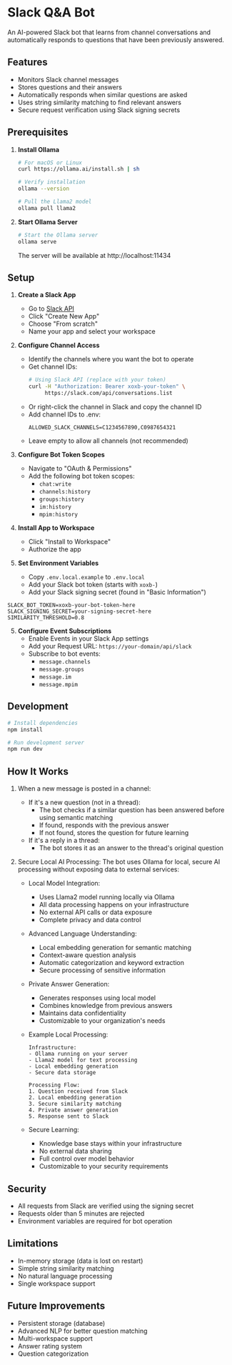 # Slack Q&A Bot

An AI-powered Slack bot that learns from channel conversations and automatically responds to questions that have been previously answered.

## Features

- Monitors Slack channel messages
- Stores questions and their answers
- Automatically responds when similar questions are asked
- Uses string similarity matching to find relevant answers
- Secure request verification using Slack signing secrets

## Prerequisites

1. **Install Ollama**
   ```bash
   # For macOS or Linux
   curl https://ollama.ai/install.sh | sh

   # Verify installation
   ollama --version

   # Pull the Llama2 model
   ollama pull llama2
   ```

2. **Start Ollama Server**
   ```bash
   # Start the Ollama server
   ollama serve
   ```
   The server will be available at http://localhost:11434

## Setup

1. **Create a Slack App**
   - Go to [Slack API](https://api.slack.com/apps)
   - Click "Create New App"
   - Choose "From scratch"
   - Name your app and select your workspace

2. **Configure Channel Access**
   - Identify the channels where you want the bot to operate
   - Get channel IDs:
     ```bash
     # Using Slack API (replace with your token)
     curl -H "Authorization: Bearer xoxb-your-token" \
          https://slack.com/api/conversations.list
     ```
   - Or right-click the channel in Slack and copy the channel ID
   - Add channel IDs to .env:
     ```
     ALLOWED_SLACK_CHANNELS=C1234567890,C0987654321
     ```
   - Leave empty to allow all channels (not recommended)

2. **Configure Bot Token Scopes**
   - Navigate to "OAuth & Permissions"
   - Add the following bot token scopes:
     - `chat:write`
     - `channels:history`
     - `groups:history`
     - `im:history`
     - `mpim:history`

3. **Install App to Workspace**
   - Click "Install to Workspace"
   - Authorize the app

4. **Set Environment Variables**
   - Copy `.env.local.example` to `.env.local`
   - Add your Slack bot token (starts with `xoxb-`)
   - Add your Slack signing secret (found in "Basic Information")

```env
SLACK_BOT_TOKEN=xoxb-your-bot-token-here
SLACK_SIGNING_SECRET=your-signing-secret-here
SIMILARITY_THRESHOLD=0.8
```

5. **Configure Event Subscriptions**
   - Enable Events in your Slack App settings
   - Add your Request URL: `https://your-domain/api/slack`
   - Subscribe to bot events:
     - `message.channels`
     - `message.groups`
     - `message.im`
     - `message.mpim`

## Development

```bash
# Install dependencies
npm install

# Run development server
npm run dev
```

## How It Works

1. When a new message is posted in a channel:
   - If it's a new question (not in a thread):
     - The bot checks if a similar question has been answered before using semantic matching
     - If found, responds with the previous answer
     - If not found, stores the question for future learning
   - If it's a reply in a thread:
     - The bot stores it as an answer to the thread's original question

2. Secure Local AI Processing:
   The bot uses Ollama for local, secure AI processing without exposing data to external services:
   
   - Local Model Integration:
     - Uses Llama2 model running locally via Ollama
     - All data processing happens on your infrastructure
     - No external API calls or data exposure
     - Complete privacy and data control
   
   - Advanced Language Understanding:
     - Local embedding generation for semantic matching
     - Context-aware question analysis
     - Automatic categorization and keyword extraction
     - Secure processing of sensitive information
   
   - Private Answer Generation:
     - Generates responses using local model
     - Combines knowledge from previous answers
     - Maintains data confidentiality
     - Customizable to your organization's needs
   
   - Example Local Processing:
     ```
     Infrastructure:
     - Ollama running on your server
     - Llama2 model for text processing
     - Local embedding generation
     - Secure data storage
     
     Processing Flow:
     1. Question received from Slack
     2. Local embedding generation
     3. Secure similarity matching
     4. Private answer generation
     5. Response sent to Slack
     ```
   
   - Secure Learning:
     - Knowledge base stays within your infrastructure
     - No external data sharing
     - Full control over model behavior
     - Customizable to your security requirements

## Security

- All requests from Slack are verified using the signing secret
- Requests older than 5 minutes are rejected
- Environment variables are required for bot operation

## Limitations

- In-memory storage (data is lost on restart)
- Simple string similarity matching
- No natural language processing
- Single workspace support

## Future Improvements

- Persistent storage (database)
- Advanced NLP for better question matching
- Multi-workspace support
- Answer rating system
- Question categorization
